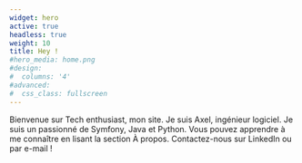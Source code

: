 ```yaml
---
widget: hero
active: true
headless: true
weight: 10
title: Hey !
#hero_media: home.png
#design:
#  columns: '4'
#advanced:
#  css_class: fullscreen
---
```


Bienvenue sur Tech enthusiast, mon site. 
Je suis Axel, ingénieur logiciel. Je suis un passionné de Symfony, Java et Python. Vous pouvez apprendre à me connaître en lisant la section À propos. Contactez-nous sur LinkedIn ou par e-mail !
